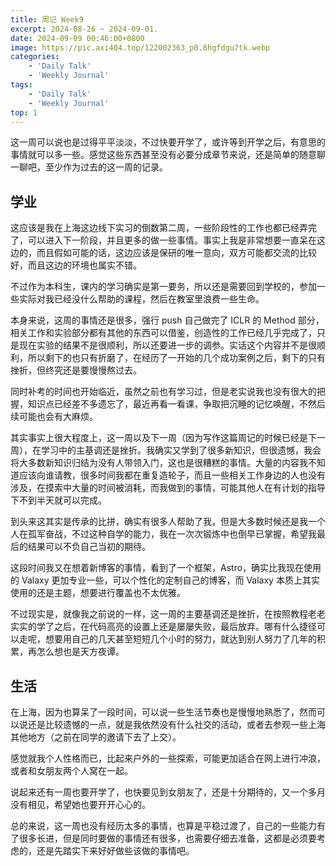 ```yaml
---
title: 周记 Week9
excerpt: 2024-08-26 ~ 2024-09-01. 
date: 2024-09-09 00:46:00+0800
image: https://pic.axi404.top/122002363_p0.8hgfdgu7tk.webp
categories:
    - 'Daily Talk'
    - 'Weekly Journal'
tags:
    - 'Daily Talk'
    - 'Weekly Journal'
top: 1
---
```


这一周可以说也是过得平平淡淡，不过快要开学了，或许等到开学之后，有意思的事情就可以多一些。感觉这些东西甚至没有必要分成章节来说，还是简单的随意聊一聊吧，至少作为过去的这一周的记录。

## 学业

这应该是我在上海这边线下实习的倒数第二周，一些阶段性的工作也都已经弄完了，可以进入下一阶段，并且更多的做一些事情。事实上我是非常想要一直呆在这边的，而且假如可能的话，这边应该是保研的唯一意向，双方可能都交流的比较好，而且这边的环境也属实不错。

不过作为本科生，课内的学习确实是第一要务，所以还是需要回到学校的，参加一些实际对我已经没什么帮助的课程，然后在教室里浪费一些生命。

本身来说，这周的事情还是很多，强行 push 自己做完了 ICLR 的 Method 部分，相关工作和实验部分都有其他的东西可以借鉴，创造性的工作已经几乎完成了，只是现在实验的结果不是很顺利，所以还要进一步的调参。实话这个内容并不是很顺利，所以剩下的也只有折磨了，在经历了一开始的几个成功案例之后，剩下的只有挫折，但终究还是要慢慢熬过去。

同时补考的时间也开始临近，虽然之前也有学习过，但是老实说我也没有很大的把握，知识点已经差不多遗忘了，最近再看一看课，争取把沉睡的记忆唤醒，不然后续可能也会有大麻烦。

其实事实上很大程度上，这一周以及下一周（因为写作这篇周记的时候已经是下一周），在学习中的主基调还是挫折。我确实又学到了很多新知识，但很遗憾，我会将大多数新知识归结为没有人带领入门，这也是很糟糕的事情。大量的内容我不知道应该向谁请教，很多时间我都在重复造轮子，而且一些相关工作身边的人也没有涉及，在摸索中大量的时间被消耗，而我做到的事情，可能其他人在有计划的指导下不到半天就可以完成。

到头来这其实是传承的比拼，确实有很多人帮助了我，但是大多数时候还是我一个人在孤军奋战，不过这种自学的能力，我在一次次锻炼中也倒早已掌握，希望我最后的结果可以不负自己当初的期待。

这段时间我又在想着新博客的事情，看到了一个框架，Astro，确实比我现在使用的 Valaxy 更加专业一些，可以个性化的定制自己的博客，而 Valaxy 本质上其实使用的还是主题，想要进行覆盖也不太优雅。

不过现实是，就像我之前说的一样，这一周的主要基调还是挫折，在按照教程老老实实的学了之后，在代码高亮的设置上还是屡屡失败，最后放弃。哪有什么捷径可以走呢，想要用自己的几天甚至短短几个小时的努力，就达到别人努力了几年的积累，再怎么想也是天方夜谭。

## 生活

在上海，因为也算呆了一段时间，可以说一些生活节奏也是慢慢地熟悉了，然而可以说还是比较遗憾的一点，就是我依然没有什么社交的活动，或者去参观一些上海其他地方（之前在同学的邀请下去了上交）。

感觉就我个人性格而已，比起来户外的一些探索，可能更加适合在网上进行冲浪，或者和女朋友两个人窝在一起。

说起来还有一周也要开学了，也快要见到女朋友了，还是十分期待的，又一个多月没有相见，希望她也要开开心心的。

总的来说，这一周也没有经历太多的事情，也算是平稳过渡了，自己的一些能力有了很多长进，但是同时要做的事情还有很多，也需要仔细去准备，这都是必须要考虑的，还是先踏实下来好好做些该做的事情吧。
